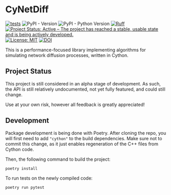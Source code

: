 # CyNetDiff
[![tests](https://github.com/eliotwrobson/CyNetDiff/actions/workflows/tests.yml/badge.svg)](https://github.com/eliotwrobson/CyNetDiff/actions/workflows/tests.yml)
![PyPI - Version](https://img.shields.io/pypi/v/cynetdiff)
![PyPI - Python Version](https://img.shields.io/pypi/pyversions/cynetdiff)
[![Ruff](https://img.shields.io/endpoint?url=https://raw.githubusercontent.com/astral-sh/ruff/main/assets/badge/v2.json)](https://github.com/astral-sh/ruff)
[![Project Status: Active – The project has reached a stable, usable state and is being actively developed.](https://www.repostatus.org/badges/latest/active.svg)](https://www.repostatus.org/#active)
[![License: MIT](https://img.shields.io/badge/License-MIT-yellow.svg)](https://opensource.org/licenses/MIT)
[![DOI](https://zenodo.org/badge/DOI/10.5281/zenodo.10801504.svg)](https://doi.org/10.5281/zenodo.10801504)


This is a performance-focused library implementing algorithms for simulating network
diffusion processes, written in Cython.

## Project Status

This project is still considered in an alpha stage of development. As such,
the API is still relatively undocumented, not yet fully featured, and
could still change.

Use at your own risk, however all feedback is greatly appreciated!

## Development

Package development is being done with Poetry. After cloning the repo,
you will first need to add `"cython"` to the build dependencies.
Make sure not to commit this change, as it just enables regeneration
of the C++ files from Cython code.

Then, the following command to build the project:
```
poetry install
```

To run tests on the newly compiled code:
```
poetry run pytest
```
